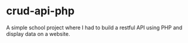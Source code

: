 # crud-api-php
A simple school project where I had to build a restful API using PHP and display data on a website.
